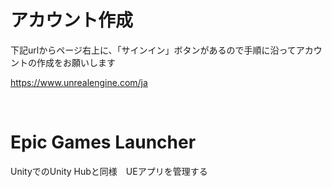 # アカウント作成

下記urlからページ右上に、「サインイン」ボタンがあるので手順に沿ってアカウントの作成をお願いします

<a href="https://www.unrealengine.com/ja" target="_blank">https://www.unrealengine.com/ja</a>

<br>

# Epic Games Launcher

UnityでのUnity Hubと同様　UEアプリを管理する




